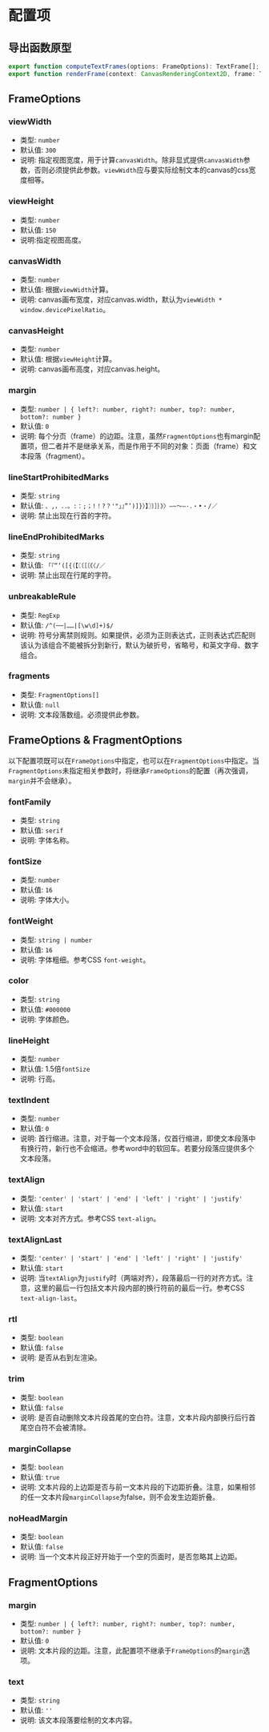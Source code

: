 # 配置项

## 导出函数原型
```typescript
export function computeTextFrames(options: FrameOptions): TextFrame[];
export function renderFrame(context: CanvasRenderingContext2D, frame: TextFrame): void;
```

## FrameOptions
### viewWidth
* 类型: `number`
* 默认值: `300`
* 说明: 指定视图宽度，用于计算`canvasWidth`。除非显式提供`canvasWidth`参数，否则必须提供此参数。`viewWidth`应与要实际绘制文本的canvas的css宽度相等。

### viewHeight
* 类型: `number`
* 默认值: `150`
* 说明:指定视图高度。

### canvasWidth
* 类型: `number`
* 默认值: 根据`viewWidth`计算。
* 说明: canvas画布宽度，对应canvas.width，默认为`viewWidth * window.devicePixelRatio`。

### canvasHeight
* 类型: `number`
* 默认值: 根据`viewHeight`计算。
* 说明: canvas画布高度，对应canvas.height。

### margin
* 类型: `number | { left?: number, right?: number, top?: number, bottom?: number }`
* 默认值: `0`
* 说明: 每个分页（frame）的边距。注意，虽然`FragmentOptions`也有margin配置项，但二者并不是继承关系，而是作用于不同的对象：页面（frame）和文本段落（fragment）。

### lineStartProhibitedMarks
* 类型: `string`
* 默认值: `、,，.．。:：;；!！?？'"」』”’)]}）】〗〕］｝》〉–~～—·．‧•・/／ `
* 说明: 禁止出现在行首的字符。

### lineEndProhibitedMarks
* 类型: `string`
* 默认值: `「『“‘([{（【〖〔［〔《〈/／`
* 说明: 禁止出现在行尾的字符。

### unbreakableRule
* 类型: `RegExp`
* 默认值: `/^(──|……|[\w\d]+)$/`
* 说明: 符号分离禁则规则。如果提供，必须为正则表达式，正则表达式匹配则该认为该组合不能被拆分到新行，默认为破折号，省略号，和英文字母、数字组合。

### fragments
* 类型: `FragmentOptions[]`
* 默认值: `null`
* 说明: 文本段落数组。必须提供此参数。


## FrameOptions & FragmentOptions
以下配置项既可以在`FrameOptions`中指定，也可以在`FragmentOptions`中指定。当`FragmentOptions`未指定相关参数时，将继承`FrameOptions`的配置（再次强调，`margin`并不会继承）。

### fontFamily
* 类型: `string`
* 默认值: `serif`
* 说明: 字体名称。

### fontSize
* 类型: `number`
* 默认值: `16`
* 说明: 字体大小。

### fontWeight
* 类型: `string | number`
* 默认值: `16`
* 说明: 字体粗细。参考CSS `font-weight`。

### color
* 类型: `string`
* 默认值: `#000000`
* 说明: 字体颜色。

### lineHeight
* 类型: `number`
* 默认值: 1.5倍`fontSize`
* 说明: 行高。

### textIndent
* 类型: `number`
* 默认值: `0`
* 说明: 首行缩进。注意，对于每一个文本段落，仅首行缩进，即使文本段落中有换行符，新行也不会缩进。参考word中的软回车。若要分段落应提供多个文本段落。

### textAlign
* 类型: `'center' | 'start' | 'end' | 'left' | 'right' | 'justify'`
* 默认值: `start`
* 说明: 文本对齐方式。参考CSS `text-align`。

### textAlignLast
* 类型: `'center' | 'start' | 'end' | 'left' | 'right' | 'justify'`
* 默认值: `start`
* 说明: 当`textAlign`为`justify`时（两端对齐），段落最后一行的对齐方式。注意，这里的最后一行包括文本片段内部的换行符前的最后一行。参考CSS `text-align-last`。

### rtl
* 类型: `boolean`
* 默认值: `false`
* 说明: 是否从右到左渲染。

### trim
* 类型: `boolean`
* 默认值: `false`
* 说明: 是否自动删除文本片段首尾的空白符。注意，文本片段内部换行后行首尾空白符不会被清除。

### marginCollapse
* 类型: `boolean`
* 默认值: `true`
* 说明: 文本片段的上边距是否与前一文本片段的下边距折叠。注意，如果相邻的任一文本片段`marginCollapse`为false，则不会发生边距折叠。

### noHeadMargin
* 类型: `boolean`
* 默认值: `false`
* 说明: 当一个文本片段正好开始于一个空的页面时，是否忽略其上边距。


## FragmentOptions
### margin
* 类型: `number | { left?: number, right?: number, top?: number, bottom?: number }`
* 默认值: `0`
* 说明: 文本片段的边距。注意，此配置项不继承于`FrameOptions`的`margin`选项。

### text
* 类型: `string`
* 默认值: `''`
* 说明: 该文本段落要绘制的文本内容。

